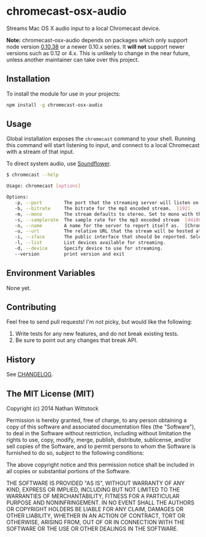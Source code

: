 # chromecast-osx-audio

Streams Mac OS X audio input to a local Chromecast device.

**Note:** chromecast-osx-audio depends on packages which only support node
version [0.10.38](http://nodejs.org/dist/v0.10.38/) or a newer 0.10.x series.
It **will not** support newer versions such as 0.12 or 4.x. This is unlikely
to change in the near future, unless another maintainer can take over this
project.

## Installation

To install the module for use in your projects:

```bash
npm install -g chromecast-osx-audio
```

## Usage

Global installation exposes the `chromecast` command to your shell. Running this command will start listening to input, and connect to a local Chromecast with a stream of that input.

To direct system audio, use [Soundflower](http://rogueamoeba.com/freebies/soundflower/).

```bash
$ chromecast --help

Usage: chromecast [options]

Options:
   -p, --port        The port that the streaming server will listen on.  [3000]
   -b, --bitrate     The bitrate for the mp3 encoded stream.  [192]
   -m, --mono        The stream defaults to stereo. Set to mono with this flag.
   -s, --samplerate  The sample rate for the mp3 encoded stream  [44100]
   -n, --name        A name for the server to report itself as.  [Chrome OSX Audio Stream]
   -u, --url         The relative URL that the stream will be hosted at.  [stream.mp3]
   -i, --iface       The public interface that should be reported. Selects the first interface by default.
   -l, --list        List devices available for streaming.
   -d, --device      Specify device to use for streaming.
   --version         print version and exit
```

## Environment Variables

None yet.

## Contributing

Feel free to send pull requests! I'm not picky, but would like the following:

1. Write tests for any new features, and do not break existing tests.
2. Be sure to point out any changes that break API.

## History

See [CHANGELOG](./CHANGELOG.md).

## The MIT License (MIT)

Copyright (c) 2014 Nathan Wittstock

Permission is hereby granted, free of charge, to any person obtaining a copy of
this software and associated documentation files (the "Software"), to deal in
the Software without restriction, including without limitation the rights to
use, copy, modify, merge, publish, distribute, sublicense, and/or sell copies of
the Software, and to permit persons to whom the Software is furnished to do so,
subject to the following conditions:

The above copyright notice and this permission notice shall be included in all
copies or substantial portions of the Software.

THE SOFTWARE IS PROVIDED "AS IS", WITHOUT WARRANTY OF ANY KIND, EXPRESS OR
IMPLIED, INCLUDING BUT NOT LIMITED TO THE WARRANTIES OF MERCHANTABILITY, FITNESS
FOR A PARTICULAR PURPOSE AND NONINFRINGEMENT. IN NO EVENT SHALL THE AUTHORS OR
COPYRIGHT HOLDERS BE LIABLE FOR ANY CLAIM, DAMAGES OR OTHER LIABILITY, WHETHER
IN AN ACTION OF CONTRACT, TORT OR OTHERWISE, ARISING FROM, OUT OF OR IN
CONNECTION WITH THE SOFTWARE OR THE USE OR OTHER DEALINGS IN THE SOFTWARE.
